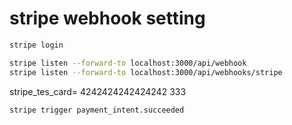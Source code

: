 # stripe webhook setting 

```bash
stripe login
```
```bash
stripe listen --forward-to localhost:3000/api/webhook
stripe listen --forward-to localhost:3000/api/webhooks/stripe
```

stripe_tes_card= 4242424242424242
333
```
stripe trigger payment_intent.succeeded
```